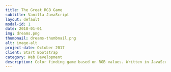 ```yaml
---
title: The Great RGB Game
subtitle: Vanilla JavaScript
layout: default
modal-id: 1
date: 2018-01-01
img: dreams.png
thumbnail: dreams-thumbnail.png
alt: image-alt
project-date: October 2017
client: Start Bootstrap
category: Web Development
description: Color finding game based on RGB values. Written in JavaScript.
---
```


